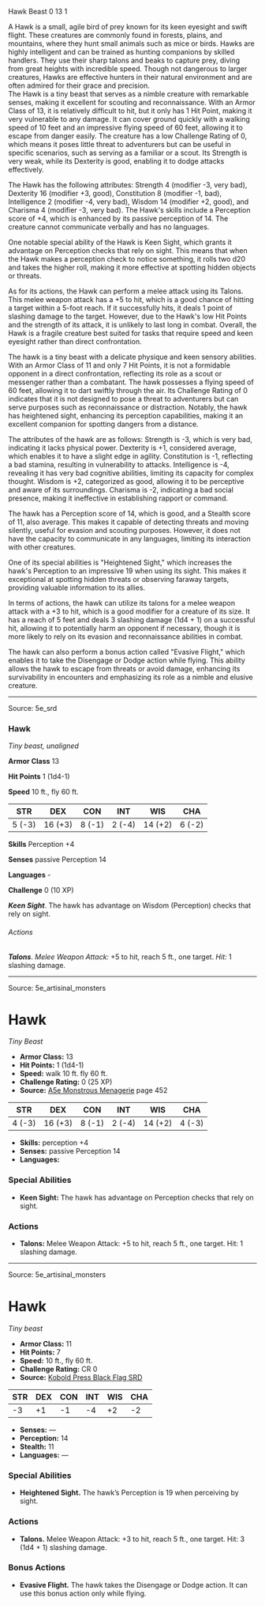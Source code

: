 <MonsterName/>Hawk</MonsterName>
<CreatureType/>Beast</CreatureType>
<CR/>0</CR>
<AC/>13</AC>
<HP/>1</HP>
<summary>A Hawk is a small, agile bird of prey known for its keen eyesight and swift flight. These creatures are commonly found in forests, plains, and mountains, where they hunt small animals such as mice or birds. Hawks are highly intelligent and can be trained as hunting companions by skilled handlers. They use their sharp talons and beaks to capture prey, diving from great heights with incredible speed. Though not dangerous to larger creatures, Hawks are effective hunters in their natural environment and are often admired for their grace and precision.</summary>

<summary>The Hawk is a tiny beast that serves as a nimble creature with remarkable senses, making it excellent for scouting and reconnaissance. With an Armor Class of 13, it is relatively difficult to hit, but it only has 1 Hit Point, making it very vulnerable to any damage. It can cover ground quickly with a walking speed of 10 feet and an impressive flying speed of 60 feet, allowing it to escape from danger easily. The creature has a low Challenge Rating of 0, which means it poses little threat to adventurers but can be useful in specific scenarios, such as serving as a familiar or a scout. Its Strength is very weak, while its Dexterity is good, enabling it to dodge attacks effectively.</summary>

<detail>

The Hawk has the following attributes: Strength 4 (modifier -3, very bad), Dexterity 16 (modifier +3, good), Constitution 8 (modifier -1, bad), Intelligence 2 (modifier -4, very bad), Wisdom 14 (modifier +2, good), and Charisma 4 (modifier -3, very bad). The Hawk's skills include a Perception score of +4, which is enhanced by its passive perception of 14. The creature cannot communicate verbally and has no languages.

One notable special ability of the Hawk is Keen Sight, which grants it advantage on Perception checks that rely on sight. This means that when the Hawk makes a perception check to notice something, it rolls two d20 and takes the higher roll, making it more effective at spotting hidden objects or threats.

As for its actions, the Hawk can perform a melee attack using its Talons. This melee weapon attack has a +5 to hit, which is a good chance of hitting a target within a 5-foot reach. If it successfully hits, it deals 1 point of slashing damage to the target. However, due to the Hawk's low Hit Points and the strength of its attack, it is unlikely to last long in combat. Overall, the Hawk is a fragile creature best suited for tasks that require speed and keen eyesight rather than direct confrontation.

The hawk is a tiny beast with a delicate physique and keen sensory abilities. With an Armor Class of 11 and only 7 Hit Points, it is not a formidable opponent in a direct confrontation, reflecting its role as a scout or messenger rather than a combatant. The hawk possesses a flying speed of 60 feet, allowing it to dart swiftly through the air. Its Challenge Rating of 0 indicates that it is not designed to pose a threat to adventurers but can serve purposes such as reconnaissance or distraction. Notably, the hawk has heightened sight, enhancing its perception capabilities, making it an excellent companion for spotting dangers from a distance.

The attributes of the hawk are as follows: Strength is -3, which is very bad, indicating it lacks physical power. Dexterity is +1, considered average, which enables it to have a slight edge in agility. Constitution is -1, reflecting a bad stamina, resulting in vulnerability to attacks. Intelligence is -4, revealing it has very bad cognitive abilities, limiting its capacity for complex thought. Wisdom is +2, categorized as good, allowing it to be perceptive and aware of its surroundings. Charisma is -2, indicating a bad social presence, making it ineffective in establishing rapport or command.

The hawk has a Perception score of 14, which is good, and a Stealth score of 11, also average. This makes it capable of detecting threats and moving silently, useful for evasion and scouting purposes. However, it does not have the capacity to communicate in any languages, limiting its interaction with other creatures.

One of its special abilities is "Heightened Sight," which increases the hawk's Perception to an impressive 19 when using its sight. This makes it exceptional at spotting hidden threats or observing faraway targets, providing valuable information to its allies.

In terms of actions, the hawk can utilize its talons for a melee weapon attack with a +3 to hit, which is a good modifier for a creature of its size. It has a reach of 5 feet and deals 3 slashing damage (1d4 + 1) on a successful hit, allowing it to potentially harm an opponent if necessary, though it is more likely to rely on its evasion and reconnaissance abilities in combat.

The hawk can also perform a bonus action called "Evasive Flight," which enables it to take the Disengage or Dodge action while flying. This ability allows the hawk to escape from threats or avoid damage, enhancing its survivability in encounters and emphasizing its role as a nimble and elusive creature.</detail>



---

Source: 5e_srd

### Hawk

*Tiny beast, unaligned*

**Armor Class** 13

**Hit Points** 1 (1d4-1)

**Speed** 10 ft., fly 60 ft.

| STR    | DEX     | CON    | INT    | WIS     | CHA    |
|--------|---------|--------|--------|---------|--------|
| 5 (-3) | 16 (+3) | 8 (-1) | 2 (-4) | 14 (+2) | 6 (-2) |

**Skills** Perception +4

**Senses** passive Perception 14

**Languages** -

**Challenge** 0 (10 XP)

***Keen Sight***. The hawk has advantage on Wisdom (Perception) checks that rely on sight.

###### Actions

***Talons***. *Melee Weapon Attack:* +5 to hit, reach 5 ft., one target. *Hit:* 1 slashing damage.



---

Source: 5e_artisinal_monsters

# Hawk

*Tiny* *Beast*

- **Armor Class:** 13
- **Hit Points:** 1 (1d4-1)
- **Speed:** walk 10 ft. fly 60 ft.
- **Challenge Rating:** 0 (25 XP)
- **Source:** [A5e Monstrous Menagerie](https://enpublishingrpg.com/products/level-up-monstrous-menagerie-a5e) page 452

| STR | DEX | CON | INT | WIS | CHA |
| --- | --- | --- | --- | --- | --- |
| 4 (-3) | 16 (+3) | 8 (-1) | 2 (-4) | 14 (+2) | 4 (-3) |

- **Skills:** perception +4
- **Senses:** passive Perception 14
- **Languages:** 

### Special Abilities

- **Keen Sight:** The hawk has advantage on Perception checks that rely on sight.

### Actions

- **Talons:** Melee Weapon Attack: +5 to hit, reach 5 ft., one target. Hit: 1 slashing damage.






---

Source: 5e_artisinal_monsters

# Hawk

*Tiny beast*

- **Armor Class:** 11
- **Hit Points:** 7
- **Speed:** 10 ft., fly 60 ft.
- **Challenge Rating:** CR 0
- **Source:** [Kobold Press Black Flag SRD](https://koboldpress.com/black-flag-roleplaying/)

| STR | DEX | CON | INT | WIS | CHA |
| --- | --- | --- | --- | --- | --- |
| -3 | +1 | -1 | -4 | +2 | -2 |

- **Senses:** —
- **Perception:** 14
- **Stealth:** 11
- **Languages:** —

### Special Abilities

- **Heightened Sight.** The hawk’s Perception is 19 when perceiving by sight.

### Actions

- **Talons.** Melee Weapon Attack: +3 to hit, reach 5 ft., one target. Hit: 3 (1d4 + 1) slashing damage.

### Bonus Actions

- **Evasive Flight.** The hawk takes the Disengage or Dodge action. It can use this bonus action only while flying.



